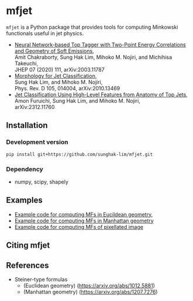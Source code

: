 # mfjet

`mfjet` is a Python package that provides tools for computing Minkowski functionals useful in jet physics.


 * [Neural Network-based Top Tagger with Two-Point Energy Correlations and Geometry of Soft Emissions](https://doi.org/10.1007/JHEP07%282020%29111), <br />
    Amit Chakraborty, Sung Hak Lim, Mihoko M. Nojiri, and Michihisa Takeuchi, <br />
    JHEP 07 (2020) 111, arXiv:2003.11787
 * [Morphology for Jet Classification](https://journals.aps.org/prd/abstract/10.1103/PhysRevD.105.014004), <br />
    Sung Hak Lim, and Mihoko M. Nojiri, <br />
    Phys. Rev. D 105, 014004, arXiv:2010.13469
 * [Jet Classification Using High-Level Features from Anatomy of Top Jets](https://arxiv.org/abs/2312.11760), <br />
    Amon Furuichi, Sung Hak Lim, and Mihoko M. Nojiri, <br />
    arXiv:2312.11760

Installation
------------

### Development version
```
pip install git+https://github.com/sunghak-lim/mfjet.git
```

### Dependency
 * numpy, scipy, shapely

Examples
-------
 * [Example code for computing MFs in Eucildean geometry](examples/Tutorial_MF_Euclidean.ipynb),
 * [Example code for computing MFs in Manhattan geometry](examples/Tutorial_MF_Manhattan.ipynb)
 * [Example code for computing MFs of pixellated image](examples/Tutorial_MF_Pixel.ipynb)

Citing mfjet
------------

References
----------
 * Steiner-type formulas
   * (Euclidean geometry) (https://arxiv.org/abs/1012.5881)
   * (Manhattan geometry) (https://arxiv.org/abs/1207.7276)
